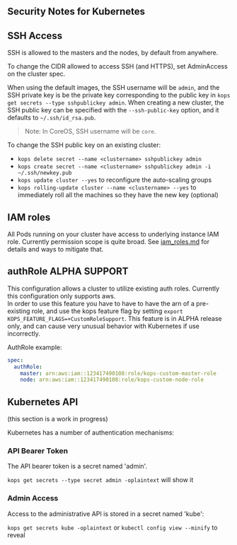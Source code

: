 ## Security Notes for Kubernetes

## SSH Access

SSH is allowed to the masters and the nodes, by default from anywhere.

To change the CIDR allowed to access SSH (and HTTPS), set AdminAccess on the cluster spec.

When using the default images, the SSH username will be `admin`, and the SSH private key is be
the private key corresponding to the public key in `kops get secrets --type sshpublickey admin`.  When
creating a new cluster, the SSH public key can be specified with the `--ssh-public-key` option, and it
defaults to `~/.ssh/id_rsa.pub`.

> Note: In CoreOS, SSH username will be `core`.

To change the SSH public key on an existing cluster:

* `kops delete secret --name <clustername> sshpublickey admin`
* `kops create secret --name <clustername> sshpublickey admin -i ~/.ssh/newkey.pub`
* `kops update cluster --yes` to reconfigure the auto-scaling groups
* `kops rolling-update cluster --name <clustername> --yes` to immediately roll all the machines so they have the new key (optional)

## IAM roles

All Pods running on your cluster have access to underlying instance IAM role.
Currently permission scope is quite broad. See [iam_roles.md](iam_roles.md) for details and ways to mitigate that.

## authRole ALPHA SUPPORT

This configuration allows a cluster to utilize existing auth roles.  Currently this configuration only supports aws.  
In order to use this feature you have to have to have the arn of a pre-existing role, and use the kops feature flag by setting
`export KOPS_FEATURE_FLAGS=+CustomRoleSupport`.  This feature is in ALPHA release only, and can cause very unusual behavior
with Kubernetes if use incorrectly.

AuthRole example:

```yaml
spec:
  authRole:
    master: arn:aws:iam::123417490108:role/kops-custom-master-role
    node: arn:aws:iam::123417490108:role/kops-custom-node-role
```

## Kubernetes API

(this section is a work in progress)

Kubernetes has a number of authentication mechanisms:

### API Bearer Token

The API bearer token is a secret named 'admin'.

`kops get secrets --type secret admin -oplaintext` will show it

### Admin Access

Access to the administrative API is stored in a secret named 'kube':

`kops get secrets kube -oplaintext` or `kubectl config view --minify` to reveal
